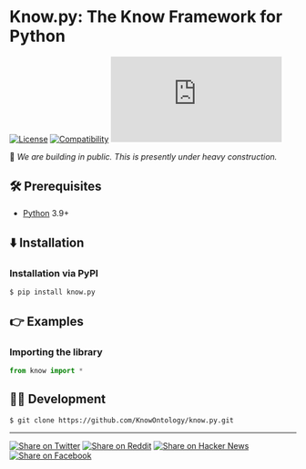 # Know.py: The Know Framework for Python

[![License](https://img.shields.io/badge/license-Public%20Domain-blue.svg)](https://unlicense.org)
[![Compatibility](https://img.shields.io/badge/python-3.9%2B-blue)](https://pypi.org/project/know.py/)
[![Package](https://img.shields.io/pypi/v/know.py)](https://pypi.org/project/know.py/)

🚧 _We are building in public. This is presently under heavy construction._

## 🛠️ Prerequisites

- [Python](https://python.org) 3.9+

## ⬇️ Installation

### Installation via PyPI

```console
$ pip install know.py
```

## 👉 Examples

### Importing the library

```python
from know import *
```

## 👨‍💻 Development

```console
$ git clone https://github.com/KnowOntology/know.py.git
```

- - -

[![Share on Twitter](https://img.shields.io/badge/share%20on-twitter-03A9F4?logo=twitter)](https://twitter.com/share?url=https://github.com/KnowOntology/know.py&text=Know.py:%20The%20Know%20Framework%20for%20Python)
[![Share on Reddit](https://img.shields.io/badge/share%20on-reddit-red?logo=reddit)](https://reddit.com/submit?url=https://github.com/KnowOntology/know.py&title=Know.py:%20The%20Know%20Framework%20for%20Python)
[![Share on Hacker News](https://img.shields.io/badge/share%20on-hacker%20news-orange?logo=ycombinator)](https://news.ycombinator.com/submitlink?u=https://github.com/KnowOntology/know.py&t=Know.py:%20The%20Know%20Framework%20for%20Python)
[![Share on Facebook](https://img.shields.io/badge/share%20on-facebook-1976D2?logo=facebook)](https://www.facebook.com/sharer/sharer.php?u=https://github.com/KnowOntology/know.py)
